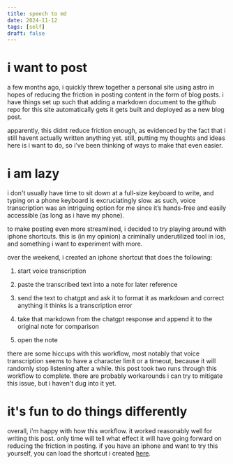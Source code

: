 ```yaml
---
title: speech to md
date: 2024-11-12
tags: [self]
draft: false
---
```


# i want to post

a few months ago, i quickly threw together a personal site using astro in hopes of reducing the friction in posting content in the form of blog posts. i have things set up such that adding a markdown document to the github repo for this site automatically gets it gets built and deployed as a new blog post.

apparently, this didnt reduce friction enough, as evidenced by the fact that i still havent actually written anything yet. still, putting my thoughts and ideas here is i want to do, so i’ve been thinking of ways to make that even easier.

# i am lazy

i don't usually have time to sit down at a full-size keyboard to write, and typing on a phone keyboard is excruciatingly slow. as such, voice transcription was an intriguing option for me since it’s hands-free and easily accessible (as long as i have my phone).

to make posting even more streamlined, i decided to try playing around with iphone shortcuts. this is (in my opinion) a criminally underutilized tool in ios, and something i want to experiment with more.

over the weekend, i created an iphone shortcut that does the following:

1. start voice transcription

2. paste the transcribed text into a note for later reference

3. send the text to chatgpt and ask it to format it as markdown and correct anything it thinks is a transcription error

4. take that markdown from the chatgpt response and append it to the original note for comparison

5. open the note

there are some hiccups with this workflow, most notably that voice transcription seems to have a character limit or a timeout, because it will randomly stop listening after a while. this post took two runs through this workflow to complete. there are probably workarounds i can try to mitigate this issue, but i haven't dug into it yet.

# it's fun to do things differently

overall, i'm happy with how this workflow. it worked reasonably well for writing this post. only time will tell what effect it will have going forward on reducing the friction in posting. if you have an iphone and want to try this yourself, you can load the shortcut i created [here](https://www.icloud.com/shortcuts/12b60c96a1c64b5d9f0a65742e73ad81).
